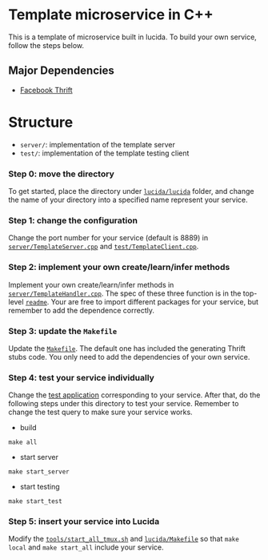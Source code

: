 # Template microservice in C++

This is a template of microservice built in lucida. To build your own service, follow the steps below.

## Major Dependencies

- [Facebook Thrift](https://github.com/facebook/fbthrift)

# Structure

- `server/`: implementation of the template server
- `test/`: implementation of the template testing client

### Step 0: move the directory 

To get started, place the directory under [`lucida/lucida`](../../) folder, and change the name of your directory into a specified name represent your service.

### Step 1: change the configuration

Change the port number for your service (default is 8889) in [`server/TemplateServer.cpp`](server/TemplateServer.cpp) and [`test/TemplateClient.cpp`](test/TemplateClient.cpp).

### Step 2: implement your own create/learn/infer methods

Implement your own create/learn/infer methods in [`server/TemplateHandler.cpp`](server/TemplateHandler.cpp). The spec of these three function is in the top-level [`readme`](../../../README.md). Your are free to import different packages for your service, but remember to add the dependence correctly.

### Step 3: update the `Makefile`

Update the [`Makefile`](Makefile). The default one has included the generating Thrift stubs code. You only need to add the dependencies of your own service.

### Step 4: test your service individually

Change the [test application](test) corresponding to your service. After that, do the following steps under this directory to test your service. Remember to change the test query to make sure your service works.

- build 

 ```
 make all
 ```

- start server

 ```
 make start_server
 ```

- start testing

 ```
 make start_test
 ```

### Step 5: insert your service into Lucida

Modify the [`tools/start_all_tmux.sh`](../../../tools/start_all_tmux.sh) and [`lucida/Makefile`](../../Makefile) so that `make local` and `make start_all` include your service.

